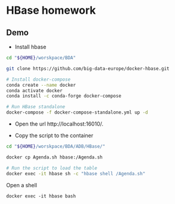 # HBase homework

## Demo

* Install hbase

```bash
cd "${HOME}/worskpace/BDA"

git clone https://github.com/big-data-europe/docker-hbase.git

# Install docker-compose
conda create --name docker
conda activate docker
conda install -c conda-forge docker-compose

# Run HBase standalone
docker-compose -f docker-compose-standalone.yml up -d
```

* Open the url http://localhost:16010/.

* Copy the script to the container

```bash
cd "${HOME}/worskpace/BDA/ADB/HBase/"

docker cp Agenda.sh hbase:/Agenda.sh

# Run the script to load the table
docker exec -it hbase sh -c "hbase shell /Agenda.sh"
```

Open a shell

```
docker exec -it hbase bash
```

